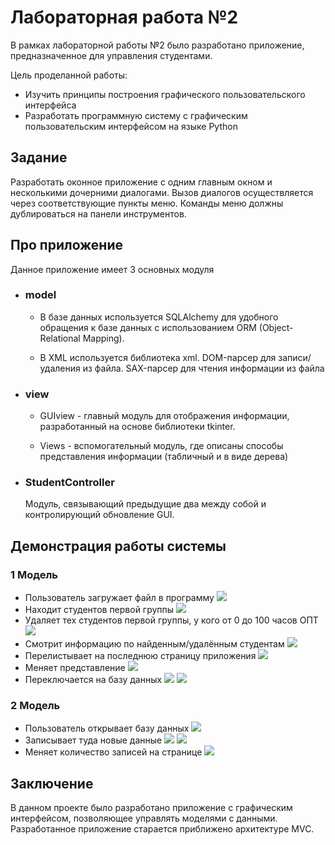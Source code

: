 # Лабораторная работа №2

В рамках лабораторной работы №2 было разработано приложение, предназначенное для управления  студентами.

Цель проделанной работы:
- Изучить принципы построения графического пользовательского интерфейса
- Разработать программную систему с графическим пользовательским интерфейсом на языке Python


## Задание

Разработать оконное приложение с одним главным окном и несколькими      дочерними диалогами. Вызов диалогов осуществляется через соответствующие пункты меню. Команды меню должны дублироваться на панели инструментов. 

## Про приложение
Данное приложение имеет 3 основных модуля

+ ### model

    
    + В базе данных используется SQLAlchemy для удобного обращения к базе данных с использованием ORM (Object-Relational Mapping).

    + В XML используется библиотека xml. DOM-парсер для записи/удаления из файла. SAX-парсер для чтения информации из файла


+ ### view

    + GUIview - главный модуль для отображения информации, разработанный на основе библиотеки tkinter.

    + Views - вспомогательный модуль, где описаны способы представления информации (табличный и в виде дерева)

+ ### StudentController

    Модуль, связывающий предыдущие два между собой и контролирующий обновление GUI.

## Демонстрация работы системы

### 1 Модель

+ Пользователь загружает файл в программу
![](imgs/Table.png)
+ Находит студентов первой группы
![](imgs/FirstGroupFind.png)
+ Удаляет тех студентов первой группы, у кого от 0 до 100 часов ОПТ
![](imgs/DeletedFirstGroup.png)
+ Смотрит информацию по найденным/удалённым студентам
![](imgs/INFO.png)
+ Перелистывает на последнюю страницу приложения
![](imgs/LastPage.png)
+ Меняет представление
![](imgs/TreeView.png)
+ Переключается на базу данных
![](imgs/NextModel.png)
![](imgs/NewModel.png)

### 2 Модель

+ Пользователь открывает базу данных
![](imgs/DB.png)
+ Записывает туда новые данные
![](imgs/NewZapis.png)
![](imgs/ShowNew.png)
+ Меняет количество записей на странице
![](imgs/AllInf.png)


## Заключение

В данном проекте было разработано приложение с графическим интерфейсом, позволяющее управлять моделями с данными. Разработанное приложение старается приближено архитектуре MVC.